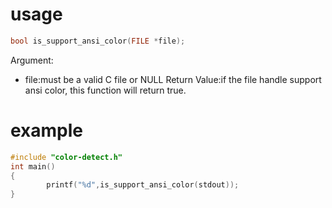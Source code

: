# usage
```c
bool is_support_ansi_color(FILE *file);
```
Argument:
* file:must be a valid C file or NULL
Return Value:if the file handle support ansi color, this function will return true.
# example
```c
#include "color-detect.h"
int main()
{
        printf("%d",is_support_ansi_color(stdout));
}
```
